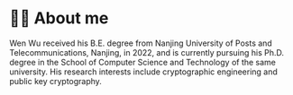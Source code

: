 # 🧒🏻 About me
Wen Wu received his B.E. degree from Nanjing University of Posts and Telecommunications, Nanjing, in 2022, and is currently pursuing his Ph.D. degree in the School of Computer Science and Technology of the same university. His research interests include cryptographic engineering and public key cryptography.
